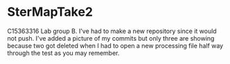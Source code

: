 # SterMapTake2
C15363316 Lab group B. I've had to make a new repository since it would not push. I've added a picture of my commits but only three are showing because two got deleted when I had to open a new processing file half way through the test as you may remember.
